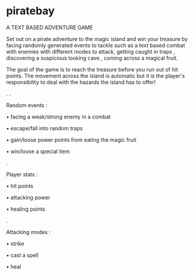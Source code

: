 # piratebay
A TEXT BASED ADVENTURE GAME 


Set out on a pirate adventure to the magic island and win your treasure 
by facing randomly generated events to tackle such as a text based combat 
with enemies with different modes to attack, getting caught in traps , 
discovering a suspicious looking cave , coming across a magical fruit.




The goal of the game is to reach the treasure before you run out of hit points.
The movement across the island is automatic but it is the player's responsibility 
to deal with the hazards the island has to offer!



.
.



Random events :

 •	facing a weak/strong enemy in a combat

 •	escape/fall into random traps

 •	gain/loose power points from eating the magic fruit

 •	win/loose a special item


.


Player stats  :

 •	hit points

 •	attacking power

 •	healing points


.


Attacking modes :

 •	strike

 •	cast a spell

 •	heal


